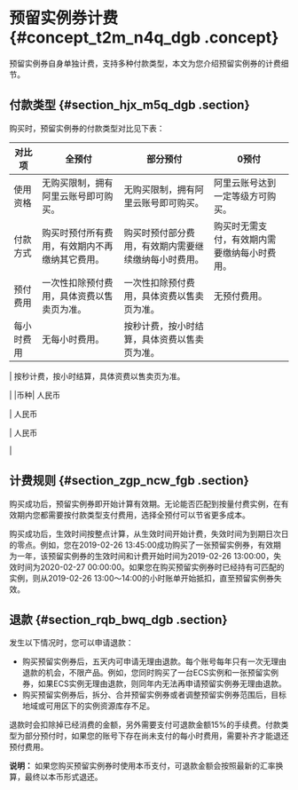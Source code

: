 # 预留实例券计费 {#concept_t2m_n4q_dgb .concept}

预留实例券自身单独计费，支持多种付款类型，本文为您介绍预留实例券的计费细节。

## 付款类型 {#section_hjx_m5q_dgb .section}

购买时，预留实例券的付款类型对比见下表：

|对比项|全预付|部分预付|0预付|
|---|---|----|---|
|使用资格|无购买限制，拥有阿里云账号即可购买。|无购买限制，拥有阿里云账号即可购买。|阿里云账号达到一定等级方可购买。|
|付款方式|购买时预付所有费用，有效期内不再缴纳其它费用。|购买时预付部分费用，有效期内需要继续缴纳每小时费用。|购买时无需支付，有效期内需要缴纳每小时费用。|
|预付费用|一次性扣除预付费用，具体资费以售卖页为准。|一次性扣除预付费用，具体资费以售卖页为准。|无预付费用。|
|每小时费用|无每小时费用。| 按秒计费，按小时结算，具体资费以售卖页为准。

 | 按秒计费，按小时结算，具体资费以售卖页为准。

 |
|币种| 人民币

 | 人民币

 | 人民币

 |

## 计费规则 {#section_zgp_ncw_fgb .section}

购买成功后，预留实例券即开始计算有效期。无论能否匹配到按量付费实例，在有效期内您都需要按付款类型支付费用，选择全预付可以节省更多成本。

购买成功后，生效时间按整点计算，从生效时间开始计费，失效时间为到期日次日的零点。例如，您在2019-02-26 13:45:00成功购买了一张预留实例券，有效期为一年，该预留实例券的生效时间和计费开始时间为2019-02-26 13:00:00，失效时间为2020-02-27 00:00:00。如果您在购买预留实例券时已经持有可匹配的实例，则从2019-02-26 13:00～14:00的小时账单开始抵扣，直至预留实例券失效。

## 退款 {#section_rqb_bwq_dgb .section}

发生以下情况时，您可以申请退款：

-   购买预留实例券后，五天内可申请无理由退款。每个账号每年只有一次无理由退款的机会，不限产品。例如，您同时购买了一台ECS实例和一张预留实例券，如果ECS实例无理由退款，则同年内无法再申请预留实例券无理由退款。
-   购买预留实例券后，拆分、合并预留实例券或者调整预留实例券范围后，目标地域或可用区下的实例资源库存不足。

退款时会扣除掉已经消费的金额，另外需要支付可退款金额15%的手续费。付款类型为部分预付时，如果您的账号下存在尚未支付的每小时费用，需要补齐才能退还预付费用。

**说明：** 如果您购买预留实例券时使用本币支付，可退款金额会按照最新的汇率换算，最终以本币形式退还。

